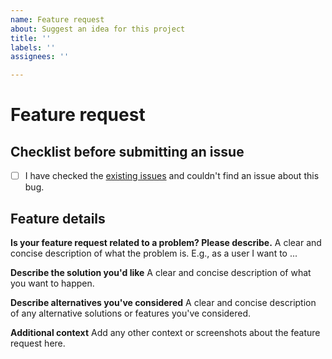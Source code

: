 ```yaml
---
name: Feature request
about: Suggest an idea for this project
title: ''
labels: ''
assignees: ''

---
```


# Feature request

## Checklist before submitting an issue

- [ ] I have checked the [existing issues](https://github.com/biomarkersParkinson/tsdf/issues) and couldn't find an issue about this bug.

## Feature details

**Is your feature request related to a problem? Please describe.**
A clear and concise description of what the problem is. E.g., as a user I want to ...

**Describe the solution you'd like**
A clear and concise description of what you want to happen.

**Describe alternatives you've considered**
A clear and concise description of any alternative solutions or features you've considered.

**Additional context**
Add any other context or screenshots about the feature request here.
